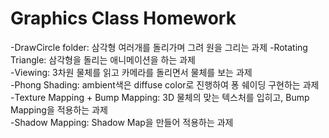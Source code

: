 # Graphics Class Homework
-DrawCircle folder: 삼각형 여러개를 돌리가며 그려 원을 그리는 과제 
-Rotating Triangle: 삼각형을 돌리는 애니메이션을 하는 과제  
-Viewing: 3차원 물체를 읽고 카메라를 돌리면서 물체를 보는 과제  
-Phong Shading: ambient색은 diffuse color로 진행하여 퐁 쉐이딩 구현하는 과제  
-Texture Mapping + Bump Mapping: 3D 물체의 맞는 텍스처를 입히고, Bump Mapping을 적용하는 과제  
-Shadow Mapping: Shadow Map을 만들어 적용하는 과제  
